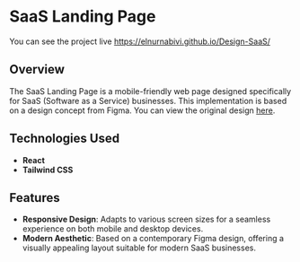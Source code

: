 # SaaS Landing Page

You can see the project live https://elnurnabivi.github.io/Design-SaaS/

## Overview

The SaaS Landing Page is a mobile-friendly web page designed specifically for SaaS (Software as a Service) businesses. This implementation is based on a design concept from Figma. You can view the original design [here](<https://www.figma.com/file/Q1mOEbN2kLz3ls8Zqs1kWA/SaaS-Landing-Page-%7C-Free-Website-Design-%7C-SaaS-Website-Design-(Community)?node-id=114%3A2738&mode=dev>).

## Technologies Used

- **React**
- **Tailwind CSS**

## Features

- **Responsive Design**: Adapts to various screen sizes for a seamless experience on both mobile and desktop devices.
- **Modern Aesthetic**: Based on a contemporary Figma design, offering a visually appealing layout suitable for modern SaaS businesses.
